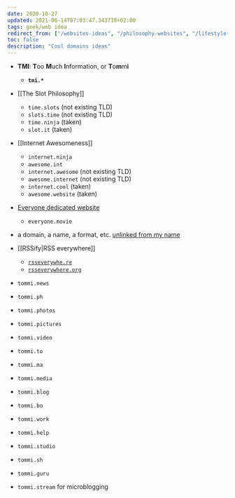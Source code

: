 ```yaml
---
date: 2020-10-27
updated: 2021-06-14T07:03:47.343718+02:00
tags: geek/web idea
redirect_from: ["/websites-ideas", "/philosophy-websites", "/lifestyle-websites", "/websites creation"]
toc: false
description: "Cool domains ideas"
---
```

- **TMI**: **T**oo **M**uch **I**nformation, or **T**o**m**m**i**
	- **`tmi.*`**
- [[The Slot Philosophy]]
	- `time.slots` (not existing TLD)
	- `slots.time` (not existing TLD)
	- `time.ninja` (taken)
	- `slot.it` (taken)
- [[Internet Awesomeness]]
	- `internet.ninja`
	- `awesome.int`
	- `internet.awesome` (not existing TLD)
	- `awesome.internet` (not existing TLD)
	- `internet.cool` (taken)
	- `awesome.website` (taken)
- [Everyone dedicated website](/everyone "Everyone short movie")
	- `everyone.movie`
- a domain, a name, a format, etc. <u>unlinked from my name</u>
- [[RSSify|RSS everywhere]]
	- [`rsseverywhe.re`](https://shop.gandi.net/en/domain/suggest?search=rsseverywhe.re)
	- [`rsseverywhere.org`](https://shop.gandi.net/en/domain/suggest?search=rsseverywhere.org)

- `tommi.news`
- `tommi.ph`
- `tommi.photos`
- `tommi.pictures`
- `tommi.video`
- `tommi.to`
- `tommi.ma`
- `tommi.media`
- `tommi.blog`
- `tommi.bo`
- `tommi.work`
- `tommi.help`
- `tommi.studio`
- `tommi.sh`
- `tommi.guru`
- `tommi.stream` for microblogging